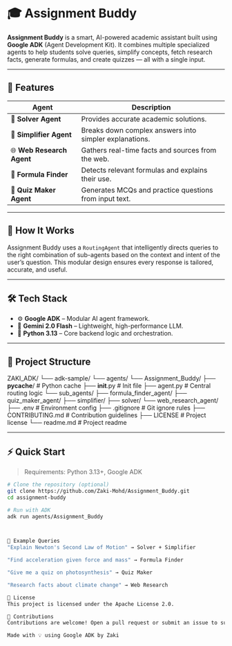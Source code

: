 # 🎓 Assignment Buddy


**Assignment Buddy** is a smart, AI-powered academic assistant built using **Google ADK** (Agent Development Kit). It combines multiple specialized agents to help students solve queries, simplify concepts, fetch research facts, generate formulas, and create quizzes — all with a single input.

---

## 🚀 Features

| Agent                    | Description                                                                 |
|-------------------------|-----------------------------------------------------------------------------|
| 🤖 **Solver Agent**      | Provides accurate academic solutions.                                       |
| 🧠 **Simplifier Agent**  | Breaks down complex answers into simpler explanations.                      |
| 🌐 **Web Research Agent**| Gathers real-time facts and sources from the web.                           |
| 📐 **Formula Finder**    | Detects relevant formulas and explains their use.                           |
| 📝 **Quiz Maker Agent**  | Generates MCQs and practice questions from input text.                      |

---

## 🧠 How It Works

Assignment Buddy uses a `RoutingAgent` that intelligently directs queries to the right combination of sub-agents based on the context and intent of the user’s question. This modular design ensures every response is tailored, accurate, and useful.

---

## 🛠 Tech Stack

- ⚙️ **Google ADK** – Modular AI agent framework.
- 🧠 **Gemini 2.0 Flash** – Lightweight, high-performance LLM.
- 🐍 **Python 3.13** – Core backend logic and orchestration.

---

## 📂 Project Structure

ZAKI_ADK/
└── adk-sample/
    └── agents/
        └── Assignment_Buddy/
            ├── __pycache__/             # Python cache
            ├── __init__.py              # Init file
            ├── agent.py                 # Central routing logic
            └── sub_agents/
                ├── formula_finder_agent/
                ├── quiz_maker_agent/
                ├── simplifier/
                ├── solver/
                └── web_research_agent/
├── .env                                # Environment config
├── .gitignore                          # Git ignore rules
├── CONTRIBUTING.md                     # Contribution guidelines
├── LICENSE                             # Project license
└── readme.md                           # Project readme

---

## ⚡️ Quick Start

> Requirements: Python 3.13+, Google ADK

```bash
# Clone the repository (optional)
git clone https://github.com/Zaki-Mohd/Assignment_Buddy.git
cd assignment-buddy

# Run with ADK
adk run agents/Assignment_Buddy



🧪 Example Queries
"Explain Newton's Second Law of Motion" → Solver + Simplifier

"Find acceleration given force and mass" → Formula Finder

"Give me a quiz on photosynthesis" → Quiz Maker

"Research facts about climate change" → Web Research

📜 License
This project is licensed under the Apache License 2.0.

🤝 Contributions
Contributions are welcome! Open a pull request or submit an issue to suggest features or improvements.

Made with 💡 using Google ADK by Zaki

